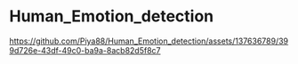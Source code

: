 # Human_Emotion_detection

https://github.com/Piya88/Human_Emotion_detection/assets/137636789/399d726e-43df-49c0-ba9a-8acb82d5f8c7

